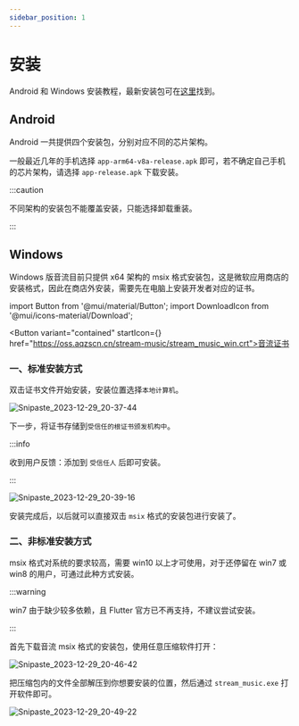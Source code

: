 ```yaml
---
sidebar_position: 1
---
```


# 安装

Android 和 Windows 安装教程，最新安装包可在[这里](../versions/latest)找到。

## Android

Android 一共提供四个安装包，分别对应不同的芯片架构。

一般最近几年的手机选择 `app-arm64-v8a-release.apk` 即可，若不确定自己手机的芯片架构，请选择 `app-release.apk` 下载安装。

:::caution

不同架构的安装包不能覆盖安装，只能选择卸载重装。

:::

## Windows

Windows 版音流目前只提供 x64 架构的 msix 格式安装包，这是微软应用商店的安装格式，因此在商店外安装，需要先在电脑上安装开发者对应的证书。

import Button from '@mui/material/Button';
import DownloadIcon from '@mui/icons-material/Download';

<Button variant="contained" startIcon={<DownloadIcon />} href="https://oss.aqzscn.cn/stream-music/stream_music_win.crt">音流证书</Button>

### 一、标准安装方式

双击证书文件开始安装，安装位置选择`本地计算机`。

![Snipaste_2023-12-29_20-37-44](https://oss.aqzscn.cn/halo/2023/Snipaste_2023-12-29_20-37-44.png)

下一步，将证书存储到`受信任的根证书颁发机构中`。

:::info

收到用户反馈：添加到 `受信任人` 后即可安装。

:::

![Snipaste_2023-12-29_20-39-16](https://oss.aqzscn.cn/halo/2023/Snipaste_2023-12-29_20-39-16.png)

安装完成后，以后就可以直接双击 `msix` 格式的安装包进行安装了。

### 二、非标准安装方式

msix 格式对系统的要求较高，需要 win10 以上才可使用，对于还停留在 win7 或 win8 的用户，可通过此种方式安装。

:::warning

win7 由于缺少较多依赖，且 Flutter 官方已不再支持，不建议尝试安装。

:::

首先下载音流 msix 格式的安装包，使用任意压缩软件打开：

![Snipaste_2023-12-29_20-46-42](https://oss.aqzscn.cn/halo/2023/Snipaste_2023-12-29_20-46-42.png)

把压缩包内的文件全部解压到你想要安装的位置，然后通过 `stream_music.exe` 打开软件即可。

![Snipaste_2023-12-29_20-49-22](https://oss.aqzscn.cn/halo/2023/Snipaste_2023-12-29_20-49-22.png)